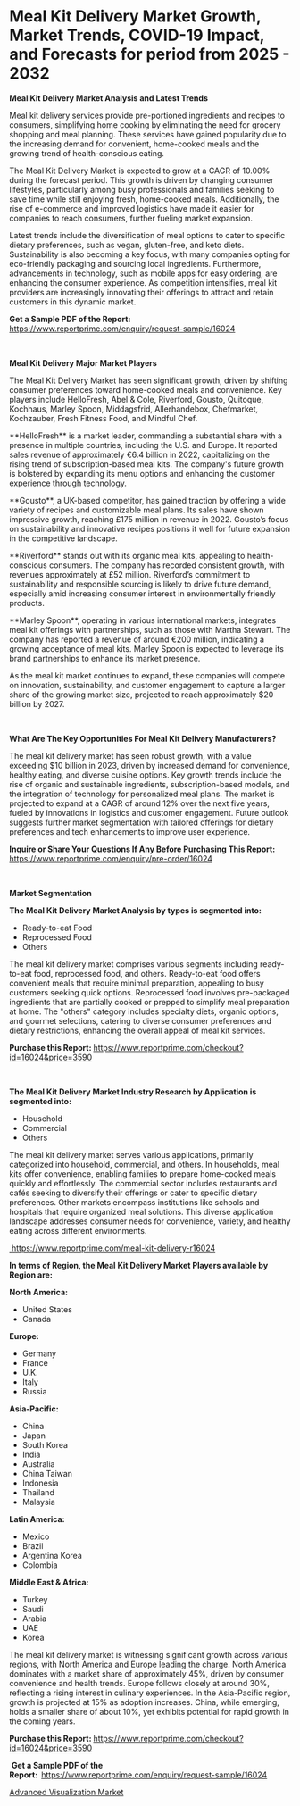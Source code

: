 <p><h1>Meal Kit Delivery Market Growth, Market Trends, COVID-19 Impact, and Forecasts for period from 2025 - 2032</h1></p><p><strong>Meal Kit Delivery Market Analysis and Latest Trends</strong></p>
<p><p>Meal kit delivery services provide pre-portioned ingredients and recipes to consumers, simplifying home cooking by eliminating the need for grocery shopping and meal planning. These services have gained popularity due to the increasing demand for convenient, home-cooked meals and the growing trend of health-conscious eating.</p><p>The Meal Kit Delivery Market is expected to grow at a CAGR of 10.00% during the forecast period. This growth is driven by changing consumer lifestyles, particularly among busy professionals and families seeking to save time while still enjoying fresh, home-cooked meals. Additionally, the rise of e-commerce and improved logistics have made it easier for companies to reach consumers, further fueling market expansion.</p><p>Latest trends include the diversification of meal options to cater to specific dietary preferences, such as vegan, gluten-free, and keto diets. Sustainability is also becoming a key focus, with many companies opting for eco-friendly packaging and sourcing local ingredients. Furthermore, advancements in technology, such as mobile apps for easy ordering, are enhancing the consumer experience. As competition intensifies, meal kit providers are increasingly innovating their offerings to attract and retain customers in this dynamic market.</p></p>
<p><strong>Get a Sample PDF of the Report:&nbsp;</strong> <a href="https://www.reportprime.com/enquiry/request-sample/16024?utm_campaign=2987&utm_medium=2&utm_source=Github&utm_content=ia&utm_term=20032025&utm_id=meal-kit-delivery">https://www.reportprime.com/enquiry/request-sample/16024</a></p>
<p>&nbsp;</p>
<p><strong>Meal Kit Delivery Major Market Players</strong></p>
<p><p>The Meal Kit Delivery Market has seen significant growth, driven by shifting consumer preferences toward home-cooked meals and convenience. Key players include HelloFresh, Abel & Cole, Riverford, Gousto, Quitoque, Kochhaus, Marley Spoon, Middagsfrid, Allerhandebox, Chefmarket, Kochzauber, Fresh Fitness Food, and Mindful Chef.</p><p>**HelloFresh** is a market leader, commanding a substantial share with a presence in multiple countries, including the U.S. and Europe. It reported sales revenue of approximately €6.4 billion in 2022, capitalizing on the rising trend of subscription-based meal kits. The company's future growth is bolstered by expanding its menu options and enhancing the customer experience through technology.</p><p>**Gousto**, a UK-based competitor, has gained traction by offering a wide variety of recipes and customizable meal plans. Its sales have shown impressive growth, reaching £175 million in revenue in 2022. Gousto’s focus on sustainability and innovative recipes positions it well for future expansion in the competitive landscape.</p><p>**Riverford** stands out with its organic meal kits, appealing to health-conscious consumers. The company has recorded consistent growth, with revenues approximately at £52 million. Riverford’s commitment to sustainability and responsible sourcing is likely to drive future demand, especially amid increasing consumer interest in environmentally friendly products.</p><p>**Marley Spoon**, operating in various international markets, integrates meal kit offerings with partnerships, such as those with Martha Stewart. The company has reported a revenue of around €200 million, indicating a growing acceptance of meal kits. Marley Spoon is expected to leverage its brand partnerships to enhance its market presence.</p><p>As the meal kit market continues to expand, these companies will compete on innovation, sustainability, and customer engagement to capture a larger share of the growing market size, projected to reach approximately $20 billion by 2027.</p></p>
<p>&nbsp;</p>
<p><strong>What Are The Key Opportunities For Meal Kit Delivery Manufacturers?</strong></p>
<p><p>The meal kit delivery market has seen robust growth, with a value exceeding $10 billion in 2023, driven by increased demand for convenience, healthy eating, and diverse cuisine options. Key growth trends include the rise of organic and sustainable ingredients, subscription-based models, and the integration of technology for personalized meal plans. The market is projected to expand at a CAGR of around 12% over the next five years, fueled by innovations in logistics and customer engagement. Future outlook suggests further market segmentation with tailored offerings for dietary preferences and tech enhancements to improve user experience.</p></p>
<p><strong>Inquire or Share Your Questions If Any Before Purchasing This Report:</strong> <a href="https://www.reportprime.com/enquiry/pre-order/16024?utm_campaign=2987&utm_medium=2&utm_source=Github&utm_content=ia&utm_term=20032025&utm_id=meal-kit-delivery">https://www.reportprime.com/enquiry/pre-order/16024</a></p>
<p>&nbsp;</p>
<p><strong>Market Segmentation</strong></p>
<p><strong>The Meal Kit Delivery Market Analysis by types is segmented into:</strong></p>
<p><ul><li>Ready-to-eat Food</li><li>Reprocessed Food</li><li>Others</li></ul></p>
<p><p>The meal kit delivery market comprises various segments including ready-to-eat food, reprocessed food, and others. Ready-to-eat food offers convenient meals that require minimal preparation, appealing to busy customers seeking quick options. Reprocessed food involves pre-packaged ingredients that are partially cooked or prepped to simplify meal preparation at home. The "others" category includes specialty diets, organic options, and gourmet selections, catering to diverse consumer preferences and dietary restrictions, enhancing the overall appeal of meal kit services.</p></p>
<p><strong>Purchase this Report:&nbsp;</strong><a href="https://www.reportprime.com/checkout?id=16024&price=3590&utm_campaign=2987&utm_medium=2&utm_source=Github&utm_content=ia&utm_term=20032025&utm_id=meal-kit-delivery">https://www.reportprime.com/checkout?id=16024&price=3590</a></p>
<p>&nbsp;</p>
<p><strong>The Meal Kit Delivery Market Industry Research by Application is segmented into:</strong></p>
<p><ul><li>Household</li><li>Commercial</li><li>Others</li></ul></p>
<p><p>The meal kit delivery market serves various applications, primarily categorized into household, commercial, and others. In households, meal kits offer convenience, enabling families to prepare home-cooked meals quickly and effortlessly. The commercial sector includes restaurants and cafés seeking to diversify their offerings or cater to specific dietary preferences. Other markets encompass institutions like schools and hospitals that require organized meal solutions. This diverse application landscape addresses consumer needs for convenience, variety, and healthy eating across different environments.</p></p>
<p><a href="https://www.reportprime.com/meal-kit-delivery-r16024?utm_campaign=2987&utm_medium=2&utm_source=Github&utm_content=ia&utm_term=20032025&utm_id=meal-kit-delivery">&nbsp;https://www.reportprime.com/meal-kit-delivery-r16024</a></p>
<p><strong>In terms of Region, the Meal Kit Delivery Market Players available by Region are:</strong></p>
<p>
    <p> <strong> North America: </strong>
        <ul>
            <li>United States</li>
            <li>Canada</li>
        </ul>
        </p> 
    <p> <strong> Europe: </strong>
        <ul>
            <li>Germany</li>
            <li>France</li>
            <li>U.K.</li>
            <li>Italy</li>
            <li>Russia</li>
        </ul>
        </p> 
    <p> <strong> Asia-Pacific: </strong>
        <ul>
            <li>China</li>
            <li>Japan</li>
            <li>South Korea</li>
            <li>India</li>
            <li>Australia</li>
            <li>China Taiwan</li>
            <li>Indonesia</li>
            <li>Thailand</li>
            <li>Malaysia</li>
        </ul>
        </p> 
    <p> <strong> Latin America: </strong>
        <ul>
            <li>Mexico</li>
            <li>Brazil</li>
            <li>Argentina Korea</li>
            <li>Colombia</li>
        </ul>
        </p> 
    <p> <strong> Middle East & Africa: </strong>
        <ul>
            <li>Turkey</li>
            <li>Saudi</li>
            <li>Arabia</li>
            <li>UAE</li>
            <li>Korea</li>
        </ul>
    </p>
    </p>
<p><p>The meal kit delivery market is witnessing significant growth across various regions, with North America and Europe leading the charge. North America dominates with a market share of approximately 45%, driven by consumer convenience and health trends. Europe follows closely at around 30%, reflecting a rising interest in culinary experiences. In the Asia-Pacific region, growth is projected at 15% as adoption increases. China, while emerging, holds a smaller share of about 10%, yet exhibits potential for rapid growth in the coming years.</p></p>
<p><strong>Purchase this Report: </strong><a href="https://www.reportprime.com/checkout?id=16024&price=3590&utm_campaign=2987&utm_medium=2&utm_source=Github&utm_content=ia&utm_term=20032025&utm_id=meal-kit-delivery">https://www.reportprime.com/checkout?id=16024&price=3590</a></p>
<p>&nbsp;<strong>Get a Sample PDF of the Report:&nbsp;&nbsp;</strong><a href="https://www.reportprime.com/enquiry/request-sample/16024?utm_campaign=2987&utm_medium=2&utm_source=Github&utm_content=ia&utm_term=20032025&utm_id=meal-kit-delivery">https://www.reportprime.com/enquiry/request-sample/16024</a></p>
<p><strong></strong></p>
<p><p><a href="https://github.com/fendtdjunawo/Market-Research-Report-List-1/blob/main/advanced-visualization-market.md?utm_campaign=2987&utm_medium=2&utm_source=Github&utm_content=ia&utm_term=20032025&utm_id=meal-kit-delivery">Advanced Visualization Market</a></p></p>